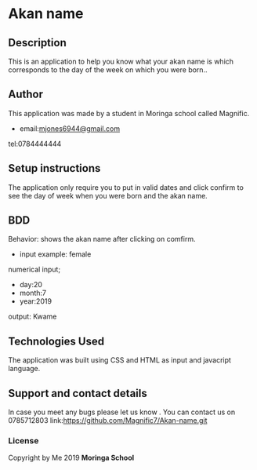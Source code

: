# Akan name

## Description
This is an application to help you know what your akan name is which corresponds to the day of the week on which you were born..
## Author
This application was made by a student in Moringa school called Magnific.
* email:mjones6944@gmail.com

tel:0784444444
## Setup instructions
The application only require you to put in valid dates and click confirm to see the day of week when you were born and the akan name.

## BDD
Behavior: shows the akan name after clicking on comfirm.

* input example: female

numerical input; 
* day:20
* month:7
* year:2019

output: Kwame

## Technologies Used
The application was built using CSS and HTML as input and javacript language. 



## Support and contact details
In case you meet any bugs please let us know .
You can contact us on 0785712803
link:https://github.com/Magnific7/Akan-name.git
### License
Copyright by Me 2019 **Moringa School**
  
